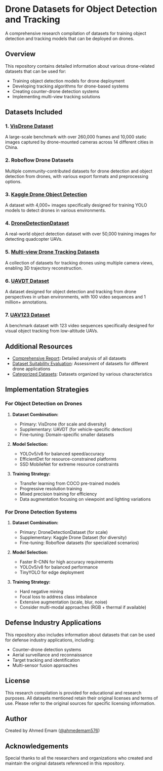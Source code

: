 # Drone Datasets for Object Detection and Tracking

A comprehensive research compilation of datasets for training object detection and tracking models that can be deployed on drones.

## Overview

This repository contains detailed information about various drone-related datasets that can be used for:
- Training object detection models for drone deployment
- Developing tracking algorithms for drone-based systems
- Creating counter-drone detection systems
- Implementing multi-view tracking solutions

## Datasets Included

### 1. [VisDrone Dataset](./visdrone_dataset.md)
A large-scale benchmark with over 260,000 frames and 10,000 static images captured by drone-mounted cameras across 14 different cities in China.

### 2. Roboflow Drone Datasets
Multiple community-contributed datasets for drone detection and object detection from drones, with various export formats and preprocessing options.

### 3. [Kaggle Drone Object Detection](./kaggle_drone_detection.md)
A dataset with 4,000+ images specifically designed for training YOLO models to detect drones in various environments.

### 4. [DroneDetectionDataset](./drone_detection_dataset.md)
A real-world object detection dataset with over 50,000 training images for detecting quadcopter UAVs.

### 5. [Multi-view Drone Tracking Datasets](./multi_view_drone_tracking.md)
A collection of datasets for tracking drones using multiple camera views, enabling 3D trajectory reconstruction.

### 6. [UAVDT Dataset](./uavdt_dataset.md)
A dataset designed for object detection and tracking from drone perspectives in urban environments, with 100 video sequences and 1 million+ annotations.

### 7. [UAV123 Dataset](./uav123_dataset.md)
A benchmark dataset with 123 video sequences specifically designed for visual object tracking from low-altitude UAVs.

## Additional Resources

- [Comprehensive Report](./comprehensive_report.md): Detailed analysis of all datasets
- [Dataset Suitability Evaluation](./dataset_suitability_evaluation.md): Assessment of datasets for different drone applications
- [Categorized Datasets](./categorized_datasets.md): Datasets organized by various characteristics

## Implementation Strategies

### For Object Detection on Drones

1. **Dataset Combination:**
   - Primary: VisDrone (for scale and diversity)
   - Supplementary: UAVDT (for vehicle-specific detection)
   - Fine-tuning: Domain-specific smaller datasets

2. **Model Selection:**
   - YOLOv5/v8 for balanced speed/accuracy
   - EfficientDet for resource-constrained platforms
   - SSD MobileNet for extreme resource constraints

3. **Training Strategy:**
   - Transfer learning from COCO pre-trained models
   - Progressive resolution training
   - Mixed precision training for efficiency
   - Data augmentation focusing on viewpoint and lighting variations

### For Drone Detection Systems

1. **Dataset Combination:**
   - Primary: DroneDetectionDataset (for scale)
   - Supplementary: Kaggle Drone Dataset (for diversity)
   - Fine-tuning: Roboflow datasets (for specialized scenarios)

2. **Model Selection:**
   - Faster R-CNN for high accuracy requirements
   - YOLOv5/v8 for balanced performance
   - TinyYOLO for edge deployment

3. **Training Strategy:**
   - Hard negative mining
   - Focal loss to address class imbalance
   - Extensive augmentation (scale, blur, noise)
   - Consider multi-modal approaches (RGB + thermal if available)

## Defense Industry Applications

This repository also includes information about datasets that can be used for defense industry applications, including:
- Counter-drone detection systems
- Aerial surveillance and reconnaissance
- Target tracking and identification
- Multi-sensor fusion approaches

## License

This research compilation is provided for educational and research purposes. All datasets mentioned retain their original licenses and terms of use. Please refer to the original sources for specific licensing information.

## Author

Created by Ahmed Emam ([@ahmedemam576](https://github.com/ahmedemam576))

## Acknowledgements

Special thanks to all the researchers and organizations who created and maintain the original datasets referenced in this repository.
